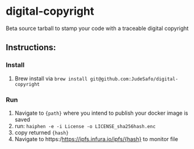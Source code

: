 # digital-copyright
Beta
source tarball to stamp your code with a traceable digital copyright

## Instructions:

### Install
1. Brew install via `brew install git@github.com:JudeSafo/digital-copyright`

### Run
1. Navigate to `{path}` where you intend to publish your docker image is saved
2. run: `haiphen -e -i License -o LICENSE_sha256hash.enc`
3. copy returned `{hash}`
4. Navigate to https:/https://ipfs.infura.io/ipfs/{hash} to monitor file
